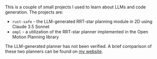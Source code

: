 This is a couple of small projects I used to learn about LLMs and code generation. The projects are:

- `rust-safe` - the LLM-generated RRT-star planning module in 2D using Claude 3.5 Sonnet
- `ompl` - a utilization of the RRT-star planner implemented in the Open Motion Planning library

The LLM-generated planner has not been verified. A brief comparison of these two planners can be found on [my website](https://www.aerosota.com/blog/llm-rrt-star/).